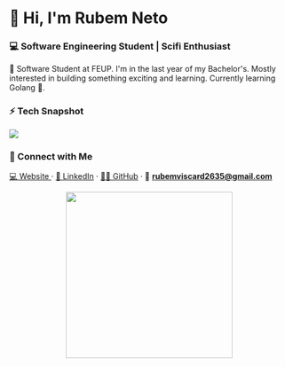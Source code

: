 <!-- Template from https://github.com/pr2tik1/pr2tik1 -->

# 👋 Hi, I'm Rubem Neto 
### 💻 Software Engineering Student | Scifi Enthusiast

🚀 Software Student at FEUP. I'm in the last year of my Bachelor's. Mostly interested in building something exciting and learning. Currently learning Golang 🥳.

### ⚡ Tech Snapshot

<p align="left">
    <img src="https://skillicons.dev/icons?i=c,cpp,haskell,golang,git,kotlin,flutter,dart,java,python,html,css,js,php,ts,react,nextjs,tailwind,docker" />
</p>

### 🤝 Connect with Me  
[💻 Website ](https://rubuy.me) · [💼 LinkedIn](https://www.linkedin.com/in/rubem-neto-62951122b/) · [🧑‍💻 GitHub](https://github.com/rubuy-74) · 📧 **rubemviscard2635@gmail.com**

<p align="center">
  <img src="https://github-readme-stats.vercel.app/api?username=rubuy-74&show_icons=true&theme=dark" width="300">
</p>
